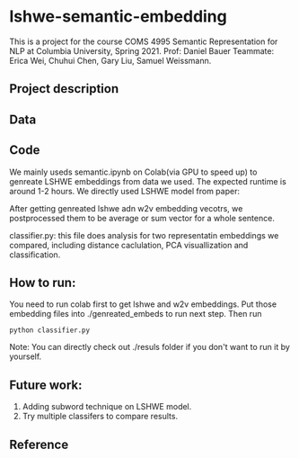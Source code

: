 # lshwe-semantic-embedding
This is a project for the course COMS 4995 Semantic Representation for NLP at Columbia University, Spring 2021. 
Prof: Daniel Bauer
Teammate: Erica Wei, Chuhui Chen, Gary Liu, Samuel Weissmann. 


## Project description 


## Data 



## Code 
We mainly useds semantic.ipynb on Colab(via GPU to speed up) to genreate LSHWE embeddings from data we used. The expected runtime is around 1-2 hours. We directly used LSHWE model from paper: 

After getting genreated lshwe adn w2v embedding vecotrs, we postprocessed them to be average or sum vector for a whole sentence. 

classifier.py: this file does analysis for two representatin embeddings we compared, including distance caclulation, PCA visuallization and classification. 

## How to run: 
You need to run colab first to get lshwe and w2v embeddings. Put those embedding files into ./genreated_embeds to run next step. 
Then run 
```
python classifier.py
```

Note: You can directly check out ./resuls folder if you don't want to run it by yourself. 


## Future work: 
1. Adding subword technique on LSHWE model.
2. Try multiple classifers to compare results. 


## Reference 
